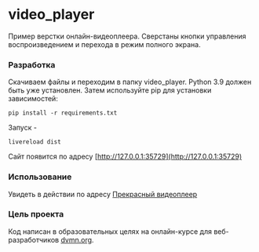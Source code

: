 # video_player

Пример верстки онлайн-видеоплеера. Сверстаны кнопки управления воспроизведением и перехода в режим полного экрана.


### Разработка

Скачиваем файлы и переходим в папку video_player.
Python 3.9 должен быть уже установлен. Затем используйте pip для установки зависимостей:

```
pip install -r requirements.txt
```

Запуск -
```
livereload dist
```

Сайт появится по адресу  [http://127.0.0.1:35729](http://127.0.0.1:35729)


### Использование


Увидеть в действии по адресу [Прекрасный видеоплеер](https://theegid.github.io/video_player/dist/index.html)


### Цель проекта

Код написан в образовательных целях на онлайн-курсе для веб-разработчиков [dvmn.org](https://dvmn.org/).
